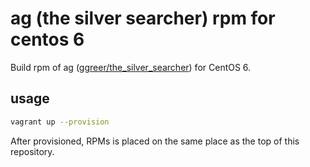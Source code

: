 # ag (the silver searcher) rpm for centos 6

Build rpm of ag ([ggreer/the_silver_searcher](https://github.com/ggreer/the_silver_searcher)) for CentOS 6.

## usage

```sh
vagrant up --provision
```

After provisioned, RPMs is placed on the same place as the top of this repository.
